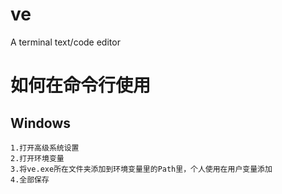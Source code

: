 # ve
A terminal text/code editor
# 如何在命令行使用
## Windows
```
1.打开高级系统设置
2.打开环境变量
3.将ve.exe所在文件夹添加到环境变量里的Path里，个人使用在用户变量添加
4.全部保存
```

